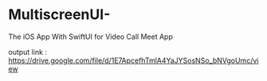 # MultiscreenUI-
The iOS App With SwiftUI for Video Call Meet App 

output link : https://drive.google.com/file/d/1E7ApcefhTmlA4YaJYSosNSo_bNVgoUmc/view